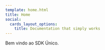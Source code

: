 ```yaml
---
template: home.html
title: Home
social:
  cards_layout_options:
    title: Documentation that simply works
---
```


Bem vindo ao SDK Único.